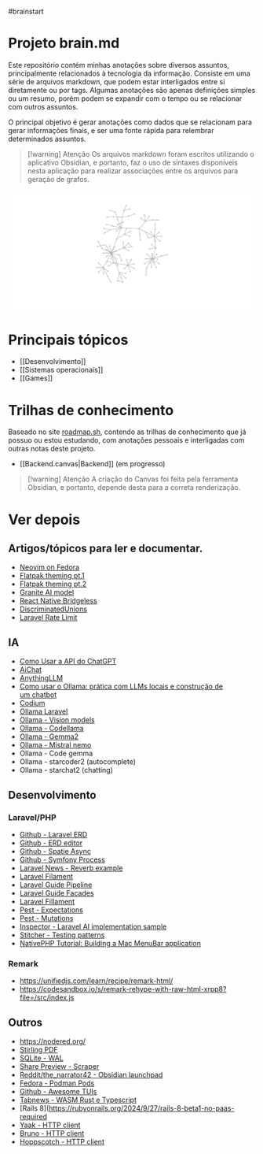 #brainstart

# Projeto brain.md

Este repositório contém minhas anotações sobre diversos assuntos, principalmente relacionados à tecnologia da informação. Consiste em uma série de arquivos markdown, que podem estar interligados entre si diretamente ou por tags. Algumas anotações são apenas definições simples ou um resumo, porém podem se expandir com o tempo ou se relacionar com outros assuntos.

O principal objetivo é gerar anotações como dados que se relacionam para gerar informações finais, e ser uma fonte rápida para relembrar determinados assuntos.

> [!warning] Atenção
> Os arquivos markdown foram escritos utilizando o aplicativo Obsidian, e portanto, faz o uso de sintaxes disponíveis nesta aplicação para realizar associações entre os arquivos para geração de grafos.


![[current_graph.png]](Files/current_graph.png)

# Principais tópicos
- [[Desenvolvimento]]
- [[Sistemas operacionais]]
- [[Games]]

# Trilhas de conhecimento
Baseado no site [roadmap.sh](https://roadmap.sh/), contendo as trilhas de conhecimento que já possuo ou estou estudando, com anotações pessoais e interligadas com outras notas deste projeto.

- [[Backend.canvas|Backend]] (em progresso)

> [!warning] Atenção
> A criação do Canvas foi feita pela ferramenta Obsidian, e portanto, depende desta para a correta renderização.


# Ver depois
## Artigos/tópicos para ler e documentar.
- [Neovim on Fedora](https://fedoramagazine.org/configuring-neovim-on-fedora-as-an-ide-and-using-lazyvim/)
- [Flatpak theming pt.1](https://www.reddit.com/r/linux/comments/psit31/flatpak_now_supports_qt_theming_with_kvantum/)
- [Flatpak theming pt.2](https://www.reddit.com/r/flatpak/comments/y9jmqj/the_general_flatpak_qt_and_gtk_theming_guide/)
- [Granite AI model](https://research.ibm.com/blog/granite-code-models-open-source)
- [React Native Bridgeless](https://www.devas.life/how-to-get-an-instance-of-the-fabric-view-component-on-react-native/)
- [DiscriminatedUnions](https://www.rocketseat.com.br/blog/artigos/recentes/discriminated-unions-types-no-typescript)
- [Laravel Rate Limit](https://securinglaravel.com/security-tip-multiple-rate-limits/?utm_source=laravelnews&utm_medium=link&utm_campaign=laravelnews)

## IA
- [Como Usar a API do ChatGPT](https://www.youtube.com/watch?v=ZwfZlqTzsuA)
- [AiChat](https://github.com/sigoden/aichat)
- [AnythingLLM](https://anythingllm.com/download)
- [Como usar o Ollama: prática com LLMs locais e construção de um chatbot](https://hackernoon.com/pt/como-usar-ollama-na-pr%C3%A1tica-com-llms-locais-e-construir-um-chatbot)
- [Codium](https://www.codium.ai/)
- [Ollama Laravel](https://github.com/cloudstudio/ollama-laravel)
- [Ollama - Vision models](https://ollama.com/blog/vision-models)
- [Ollama -  Codellama](https://ollama.com/library/codellama)
- [Ollama - Gemma2](https://ollama.com/library/gemma2)
- [Ollama - Mistral nemo](https://ollama.com/library/mistral-nemo)
- Ollama - Code gemma
- Ollama - starcoder2 (autocomplete)
- Ollama - starchat2 (chatting)

## Desenvolvimento
### Laravel/PHP
- [Github - Laravel ERD](https://github.com/recca0120/laravel-erd)
- [Github - ERD editor](https://github.com/dineug/erd-editor)
- [Github - Spatie Async](https://github.com/spatie/async)
- [Github - Symfony Process](https://github.com/symfony/process)
- [Laravel News - Reverb example](https://laravel-news.com/laravel-real-time-chat)
- [Laravel Filament](https://filamentphp.com/docs/3.x/panels/installation)
- [Laravel Guide Pipeline](https://www.honeybadger.io/blog/laravel-pipeline/)
- [Laravel Guide Facades](https://laravel-news.com/laravel-facades)
- [Laravel Fillament](https://filamentphp.com/docs/3.x/panels/installation)
- [Pest - Expectations](https://pestphp.com/docs/expectations)
- [Pest - Mutations](https://pestphp.com/docs/mutation-testing) 
- [Inspector - Laravel AI implementation sample](https://inspector.dev/implement-a-laravel-ai-component-with-support-for-multiple-llms/?utm_source=laravelnews&utm_medium=link&utm_campaign=laravelnews)
- [Stitcher - Testing patterns](https://stitcher.io/blog/testing-patterns)
- [NativePHP Tutorial: Building a Mac MenuBar application](https://laravel-news.com/nativephp-tutorial)

### Remark
- https://unifiedjs.com/learn/recipe/remark-html/ 
- https://codesandbox.io/s/remark-rehype-with-raw-html-xrpp8?file=/src/index.js

## Outros
- https://nodered.org/
- [Stirling PDF](https://github.com/Stirling-Tools/Stirling-PDF)
- [SQLite - WAL](https://www.sqlite.org/draft/wal.html)
- [Share Preview - Scraper](https://github.com/rafaelmardojai/share-preview/blob/master/src/backend/scraper.rs)
- [Reddit/the_narrator42 - Obsidian launchpad](https://www.reddit.com/r/ObsidianMD/comments/1fkybr7/my_current_homepage_setup/)
- [Fedora - Podman Pods](https://fedoramagazine.org/simplifying-container-management-with-podman-pods-on-fedora-linux/)
- [Github - Awesome TUIs](https://github.com/rothgar/awesome-tuis)
- [Tabnews - WASM Rust e Typescript](https://www.tabnews.com.br/Ramoago/como-usar-codigo-rust-direto-do-typescript-atraves-de-wasm)
- [Rails 8](https://rubyonrails.org/2024/9/27/rails-8-beta1-no-paas-required
- [Yaak - HTTP client](https://yaak.app/)
- [Bruno - HTTP client](https://www.usebruno.com/)
- [Hoppscotch - HTTP client](https://hoppscotch.io/)